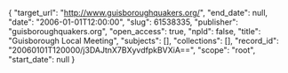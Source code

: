 {
  "target_url": "http://www.guisboroughquakers.org/", 
  "end_date": null, 
  "date": "2006-01-01T12:00:00", 
  "slug": 61538335, 
  "publisher": "guisboroughquakers.org", 
  "open_access": true, 
  "npld": false, 
  "title": "Guisborough Local Meeting", 
  "subjects": [], 
  "collections": [], 
  "record_id": "20060101T120000/j3DAJtnX7BXyvdfpkBVXiA==", 
  "scope": "root", 
  "start_date": null
}

